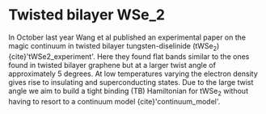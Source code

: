 # Twisted bilayer WSe_2

In October last year Wang et al published an experimental paper on the magic continuum in twisted bilayer tungsten-diselinide (tWSe$_2$) {cite}'tWSe2_experiment'. Here they found flat bands similar to the ones found in twisted bilayer graphene but at a larger twist angle of approximately 5 degrees. At low temperatures varying the electron density gives rise to insulating and superconducting states. Due to the large twist angle we aim to build a tight binding (TB) Hamiltonian for tWSe$_2$ without having to resort to a continuum model {cite}'continuum_model'. 